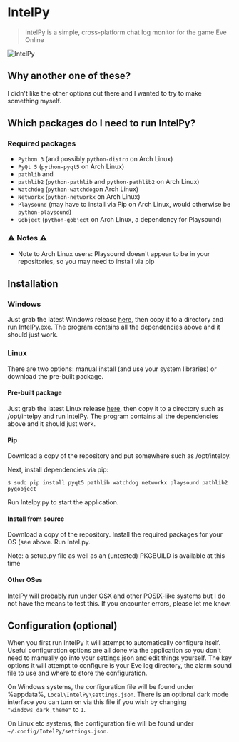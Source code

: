 # IntelPy

> IntelPy is a simple, cross-platform chat log monitor for the game Eve Online 

![IntelPy](https://i.imgur.com/Hk8FLAr.png)

## Why another one of these?

I didn't like the other options out there and I wanted to try to make something myself. 

## Which packages do I need to run IntelPy?

### Required packages

* `Python 3` (and possibly `python-distro` on Arch Linux)
* `PyQt 5` (`python-pyqt5` on Arch Linux)
* `pathlib` and
* `pathlib2`  (`python-pathlib` and `python-pathlib2` on Arch Linux)
* `Watchdog` (`python-watchdog`on Arch Linux)
* `Networkx` (`python-networkx` on Arch Linux)
* `Playsound` (may have to install via Pip on Arch Linux, would otherwise be `python-playsound`)
* `Gobject` (`python-gobject` on Arch Linux, a dependency for Playsound)


### :warning: Notes :warning:

* Note to Arch Linux users: Playsound doesn't appear to be in your repositories, so you may need to install via pip

## Installation

### Windows

Just grab the latest Windows release [here](https://github.com/Riifta/intelpy/releases/latest), then copy it to a directory
and run IntelPy.exe. The program contains all the dependencies above and it should just work. 

### Linux

There are two options: manual install (and use your system libraries) or download the pre-built package.

#### Pre-built package

Just grab the latest Linux release [here](https://github.com/Riifta/intelpy/releases/latest), then copy it to a directory such as /opt/intelpy
and run IntelPy. The program contains all the dependencies above and it should just work. 

#### Pip

Download a copy of the repository and put somewhere such as /opt/intelpy. 

Next, install dependencies via pip:

```shell
$ sudo pip install pyqt5 pathlib watchdog networkx playsound pathlib2 pygobject
```

Run Intelpy.py to start the application.


#### Install from source

Download a copy of the repository. Install the required packages for your OS (see above. Run Intel.py.

Note: a setup.py file as well as an (untested) PKGBUILD is available at this time

#### Other OSes

IntelPy will probably run under OSX and other POSIX-like systems but I do not have the means to test this. If you encounter errors, please let me know.


## Configuration (optional)

When you first run IntelPy it will attempt to automatically configure itself. Useful configuration options are all done
via the application so you don't need to manually go into your settings.json and edit things yourself. The key options 
it will attempt to configure is your Eve log directory, the alarm sound file to use and where to store the configuration.

On Windows systems, the configuration file will be found under %appdata%, `Local\IntelPy\settings.json`. There is an
optional dark mode interface you can turn on via this file if you wish by changing `"windows_dark_theme"` to `1`.

On Linux etc systems, the configuration file will be found under `~/.config/IntelPy/settings.json`. 
